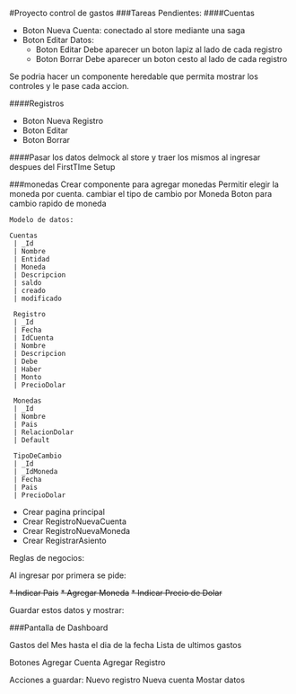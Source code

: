 #Proyecto control de gastos
###Tareas Pendientes:
####Cuentas
* Boton Nueva Cuenta: conectado al store mediante una saga
* Boton Editar Datos:
  * Boton Editar Debe aparecer un boton lapiz al lado de cada registro
  * Boton Borrar Debe aparecer un boton cesto al lado de cada registro
  
Se podria hacer un componente heredable que permita mostrar los controles y le pase cada accion.
  
####Registros
* Boton Nueva Registro
* Boton Editar
* Boton Borrar

####Pasar los datos delmock al store y traer los mismos al ingresar despues del FirstTIme Setup

###monedas
Crear componente para agregar monedas
Permitir elegir la moneda por cuenta.
cambiar el tipo de cambio por Moneda
Boton para cambio rapido de moneda

```
Modelo de datos:

Cuentas
 | _Id
 | Nombre
 | Entidad
 | Moneda
 | Descripcion
 | saldo
 | creado
 | modificado

 Registro
 | _Id
 | Fecha
 | IdCuenta
 | Nombre
 | Descripcion
 | Debe
 | Haber
 | Monto
 | PrecioDolar

 Monedas
 | _Id
 | Nombre
 | Pais
 | RelacionDolar
 | Default

 TipoDeCambio
 | _Id
 | _IdMoneda
 | Fecha
 | Pais
 | PrecioDolar

```
- Crear pagina principal
- Crear RegistroNuevaCuenta
- Crear RegistroNuevaMoneda
- Crear RegistrarAsiento

Reglas de negocios:

Al ingresar por primera se pide:

~~* Indicar Pais~~
~~* Agregar Moneda~~
~~* Indicar Precio de Dolar~~

Guardar estos datos y mostrar:

###Pantalla de Dashboard

Gastos del Mes hasta el dia de la fecha
Lista de ultimos gastos

Botones Agregar Cuenta
Agregar Registro


Acciones a guardar:
Nuevo registro
Nueva cuenta
Mostar datos


